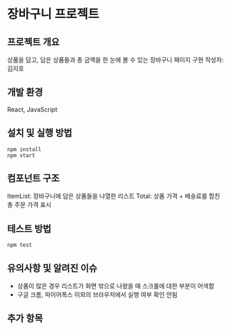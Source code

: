 # 장바구니 프로젝트

## 프로젝트 개요

상품을 담고, 담은 상품들과 총 금액을 한 눈에 볼 수 있는 장바구니 페이지 구현
작성자: 김지호

## 개발 환경

React, JavaScript

## 설치 및 실행 방법

```
npm install
npm start
```

## 컴포넌트 구조

ItemList: 장바구니에 담은 상품들을 나열한 리스트
Total: 상품 가격 + 배송료를 합친 총 주문 가격 표시


## 테스트 방법

```
npm test
```

## 유의사항 및 알려진 이슈

- 상품이 많은 경우 리스트가 화면 밖으로 나왔을 때 스크롤에 대한 부분이 어색함
- 구글 크롬, 파이어폭스 이외의 브라우저에서 실행 여부 확인 안됨

## 추가 항목
